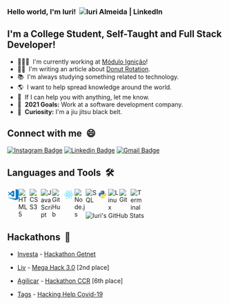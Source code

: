 ### Hello world, I'm Iuri! &nbsp;<img alt="Iuri Almeida | LinkedIn" width="33px" src="https://user-images.githubusercontent.com/1303154/88677602-1635ba80-d120-11ea-84d8-d263ba5fc3c0.gif" /> ###

## I'm a College Student, Self-Taught and Full Stack Developer! ##

- 👨🏻‍💻&nbsp; I'm currently working at [Módulo Ignição][intership]!
- ✍🏻&nbsp; I'm writing an article about [Donut Rotation][donut].
- 📚&nbsp; I'm always studying something related to technology.
- 🌎&nbsp; I want to help spread knowledge around the world.
- 💜&nbsp; If I can help you with anything, let me know.
- 🎁&nbsp; **2021 Goals:** Work at a software development company.
- 🥋&nbsp; **Curiosity:** I'm a jiu jitsu black belt.

## Connect with me &nbsp;😄 ##

[![Instagram Badge](https://img.shields.io/badge/-@_iurialmeida-e84393?style=flat&labelColor=e84393&logo=instagram&logoColor=white)](https://instagram.com/_iurialmeida)
[![Linkedin Badge](https://img.shields.io/badge/-LinkedIn-blue?style=flat-square&logo=Linkedin&logoColor=white&link=https://www.linkedin.com/in/iurilopesalmeida/)](https://www.linkedin.com/in/iurilopesalmeida/)
[![Gmail Badge](https://img.shields.io/badge/-Gmail-c14438?style=flat-square&logo=Gmail&logoColor=white&link=mailto:iurilopesalmeida@gmail.com)](mailto:iurilopesalmeida@gmail.com)

## Languages and Tools &nbsp;🛠 ##

[<img align="left" alt="Visual Studio Code" width="26px" src="https://raw.githubusercontent.com/github/explore/80688e429a7d4ef2fca1e82350fe8e3517d3494d/topics/visual-studio-code/visual-studio-code.png" />][github]
[<img align="left" alt="HTML5" width="26px" src="https://user-images.githubusercontent.com/60857927/108612406-41873c00-73c7-11eb-8c19-ab379a124cf2.png" />][github]
[<img align="left" alt="CSS3" width="26px" src="https://user-images.githubusercontent.com/60857927/108612516-3aacf900-73c8-11eb-9c4b-7c6bdaf27d46.png" />][github]
[<img align="left" alt="JavaScript" width="26px" src="https://user-images.githubusercontent.com/60857927/108612409-464bf000-73c7-11eb-92de-b3bbd7132cbd.png" />][github]
[<img align="left" alt="GitHub" width="26px" src="https://user-images.githubusercontent.com/60857927/111581779-a7819c00-8798-11eb-886f-b84ef56be536.png" />][github]
[<img align="left" alt="React" width="26px" src="https://raw.githubusercontent.com/github/explore/80688e429a7d4ef2fca1e82350fe8e3517d3494d/topics/react/react.png" />][github]
[<img align="left" alt="Node.js" width="26px" src="https://user-images.githubusercontent.com/60857927/111581663-71dcb300-8798-11eb-8fee-7b022e615a20.png" />][github]
[<img align="left" alt="SQL" width="26px" src="https://user-images.githubusercontent.com/60857927/108612577-aee79c80-73c8-11eb-8400-5260990e647e.png" />][github]
[<img align="left" alt="Python" width="26px" src="https://raw.githubusercontent.com/github/explore/80688e429a7d4ef2fca1e82350fe8e3517d3494d/topics/python/python.png" />][github]
[<img align="left" alt="Linux" width="26px" src="https://user-images.githubusercontent.com/60857927/108612429-74313480-73c7-11eb-8407-ccfac1eda8ad.png" />][github]
[<img align="left" alt="Git" width="26px" src="https://user-images.githubusercontent.com/60857927/111581427-f975f200-8797-11eb-80a5-34b2419d50ed.png" />][github]
[<img align="left" alt="Terminal" width="26px" src="https://user-images.githubusercontent.com/60857927/111581884-ce3fd280-8798-11eb-8306-715fc2d2f1d3.jpeg" />][github]

<br />
<br />
<br />

<img align = "center" alt = "Iuri's GitHub Stats" src = "https://github-readme-stats.vercel.app/api?username=Iuri-Almeida&count_private=true&show_icons=true&hide_border=true&title_color=00cafd&icon_color=00cafd&bg_color=000&text_color=fff" />

## Hackathons &nbsp;🚀 ##

- [Investa][investa] - [Hackathon Getnet](getnet)

- [Liv](liv) - [Mega Hack 3.0](megahack) [2nd place]

- [Agilicar](agilicar) - [Hackathon CCR](ccr) [6th place]

- [Tags](tags) - [Hacking Help Covid-19](hackinghelp)

<!-- Links -->
[intership]: https://nossaenergia.petrobras.com.br/pt/energia/conexoes-para-a-inovacao-modulo-ignicao-busca-as-ideias-de-jovens-estudantes/#menu
[donut]: https://www.a1k0n.net/2011/07/20/donut-math.html
[github]: https://github.com/Iuri-Almeida
[instagram]: https://www.instagram.com/_iurialmeida/
[linkedin]: https://www.linkedin.com/in/iurilopesalmeida/
[investa]: https://github.com/Iuri-Almeida/investa-hackathon-getnet
[getnet]: https://www.hackathongetnet.com.br/
[liv]: https://github.com/Iuri-Almeida/projeto_liv_mega_hack
[megahack]: https://www.megahack.com.br/
[agilicar]: https://github.com/Iuri-Almeida/time_70_agilicar
[ccr]: http://www.grupoccr.com.br/hackathonccr/
[tags]: https://www.youtube.com/watch?v=bgvWcUgYe2g
[hackinghelp]: http://www.hackingrio.com/

